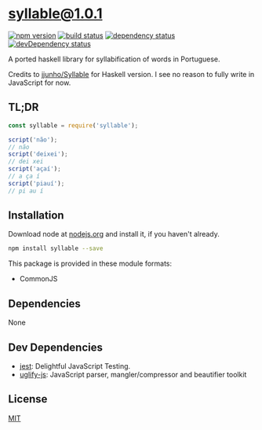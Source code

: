# syllable@1.0.1
 [![npm version](https://badge.fury.io/js/syllable.svg)](https://npmjs.org/package/syllable)  [![build status](https://travis-ci.org/lfamorim/syllable-js.svg)](https://travis-ci.org/lfamorim/syllable-js)  [![dependency status](https://david-dm.org/lfamorim/syllable-js.svg?theme=shields.io)](https://david-dm.org/lfamorim/syllable-js)  [![devDependency status](https://david-dm.org/lfamorim/syllable-js/dev-status.svg)](https://david-dm.org/lfamorim/syllable-js#info=devDependencies)

A ported haskell library for syllabification of words in Portuguese. 

Credits to [jjunho/Syllable](https://github.com/lfamorim/Syllable) for Haskell version. I see no reason to fully write in JavaScript for now.

## TL;DR

```javascript
const syllable = require('syllable');

script('não');
// não
script('deixei');
// dei xei
script('açaí');
// a ça í
script('piauí');
// pi au í
```

## Installation
Download node at [nodejs.org](http://nodejs.org) and install it, if you haven't already.

```sh
npm install syllable --save
```

This package is provided in these module formats:

- CommonJS




## Dependencies

None

## Dev Dependencies

- [jest](https://github.com/facebook/jest): Delightful JavaScript Testing.
- [uglify-js](https://github.com/mishoo/UglifyJS2): JavaScript parser, mangler/compressor and beautifier toolkit

## License
[MIT](https://opensource.org/licenses/MIT)
